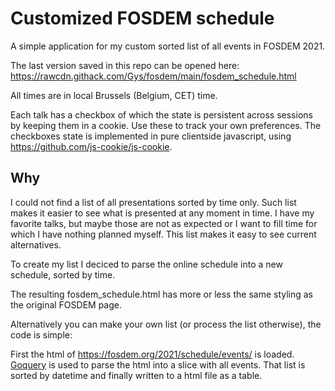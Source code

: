 # Customized FOSDEM schedule
A simple application for my custom sorted list of all events in FOSDEM 2021.

The last version saved in this repo can be opened here: https://rawcdn.githack.com/Gys/fosdem/main/fosdem_schedule.html

All times are in local Brussels (Belgium, CET) time.

Each talk has a checkbox of which the state is persistent across sessions by keeping them in a cookie. Use these to track your own preferences. The checkboxes state is implemented in pure clientside javascript, using https://github.com/js-cookie/js-cookie. 

## Why
I could not find a list of all presentations sorted by time only. Such list makes it easier to see what is presented at any moment in time. I have my favorite talks, but maybe those are not as expected or I want to fill time for which I have nothing planned myself. This list makes it easy to see current alternatives.

To create my list I deciced to parse the online schedule into a new schedule, sorted by time.

The resulting fosdem_schedule.html has more or less the same styling as the original FOSDEM page.

Alternatively you can make your own list (or process the list otherwise), the code is simple:

First the html of https://fosdem.org/2021/schedule/events/ is loaded. [Goquery]("github.com/PuerkitoBio/goquery") is used to parse the html into a slice with all events. That list is sorted by datetime and finally written to a html file as a table. 
